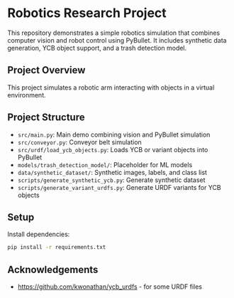 # Robotics Research Project

This repository demonstrates a simple robotics simulation that combines computer vision and robot control using PyBullet. It includes synthetic data generation, YCB object support, and a trash detection model.

## Project Overview

This project simulates a robotic arm interacting with objects in a virtual environment.

## Project Structure

- `src/main.py`: Main demo combining vision and PyBullet simulation
- `src/conveyor.py`: Conveyor belt simulation
- `src/urdf/load_ycb_objects.py`: Loads YCB or variant objects into PyBullet
- `models/trash_detection_model/`: Placeholder for ML models
- `data/synthetic_dataset/`: Synthetic images, labels, and class list
- `scripts/generate_synthetic_ycb.py`: Generate synthetic dataset
- `scripts/generate_variant_urdfs.py`: Generate URDF variants for YCB objects

## Setup

Install dependencies:

```bash
pip install -r requirements.txt
```

## Acknowledgements

- https://github.com/kwonathan/ycb_urdfs - for some URDF files
